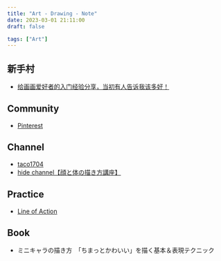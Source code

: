 ```yaml
---
title: "Art - Drawing - Note"
date: 2023-03-01 21:11:00
draft: false

tags: ["Art"]
---
```


## 新手村
- [给画画爱好者的入门经验分享，当初有人告诉我该多好！](https://www.youtube.com/watch?v=VdLLdRPhvoA)

## Community
- [Pinterest](https://www.pinterest.com/)

## Channel
- [taco1704](https://www.pixiv.net/users/70834530)
- [hide channel【顔と体の描き方講座】](https://www.youtube.com/@hidechannel2/streams)

## Practice
- [Line of Action](https://line-of-action.com/)

## Book
- ミニキャラの描き方　「ちまっとかわいい」を描く基本＆表現テクニック

<!-- 
## Link
-[how to](https://exhentai.org/tag/other:how+to)
-->
